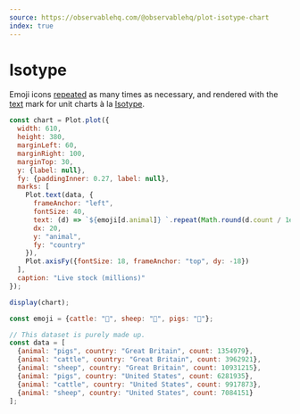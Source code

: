 ```yaml
---
source: https://observablehq.com/@observablehq/plot-isotype-chart
index: true
---
```


# Isotype

Emoji icons [repeated](https://developer.mozilla.org/en-US/docs/Web/JavaScript/Reference/Global_Objects/String/repeat) as many times as necessary, and rendered with the [text](https://observablehq.com/plot/marks/text) mark for unit charts à la [Isotype](https://eagereyes.org/techniques/isotype).

```js echo
const chart = Plot.plot({
  width: 610,
  height: 380,
  marginLeft: 60,
  marginRight: 100,
  marginTop: 30,
  y: {label: null},
  fy: {paddingInner: 0.27, label: null},
  marks: [
    Plot.text(data, {
      frameAnchor: "left",
      fontSize: 40,
      text: (d) => `${emoji[d.animal]} `.repeat(Math.round(d.count / 1e6)),
      dx: 20,
      y: "animal",
      fy: "country"
    }),
    Plot.axisFy({fontSize: 18, frameAnchor: "top", dy: -18})
  ],
  caption: "Live stock (millions)"
});

display(chart);
```

```js echo
const emoji = {cattle: "🐄", sheep: "🐑", pigs: "🐖"};
```

```js echo
// This dataset is purely made up.
const data = [
  {animal: "pigs", country: "Great Britain", count: 1354979},
  {animal: "cattle", country: "Great Britain", count: 3962921},
  {animal: "sheep", country: "Great Britain", count: 10931215},
  {animal: "pigs", country: "United States", count: 6281935},
  {animal: "cattle", country: "United States", count: 9917873},
  {animal: "sheep", country: "United States", count: 7084151}
];
```
